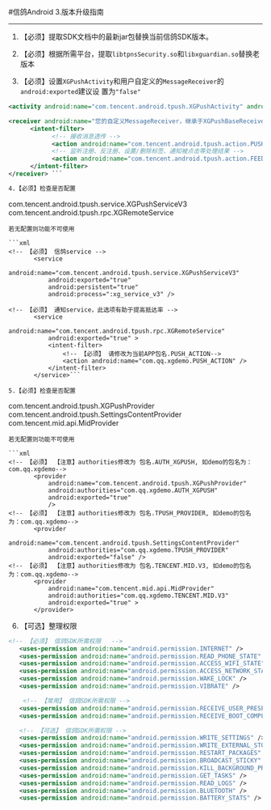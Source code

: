 #信鸽Android 3.版本升级指南

<hr>

1.	【必须】提取SDK文档中的最新jar包替换当前信鸽SDK版本。                         
2.	【必须】根据所需平台，提取```libtpnsSecurity.so```和```libxguardian.so```替换老版本

3.	【必须】设置```XGPushActivity```和用户自定义的```MessageReceiver```的```android:exported```建议设 
置为```"false"```
            
```xml 
<activity android:name="com.tencent.android.tpush.XGPushActivity" android:exported="false" > </activity> 

<receiver android:name="您的自定义MessageReceiver，继承于XGPushBaseReceiver" android:exported="true"> 
      <intent-filter> 
            <!-- 接收消息透传 --> 
            <action android:name="com.tencent.android.tpush.action.PUSH_MESSAGE" /> 
            <!-- 监听注册、反注册、设置/删除标签、通知被点击等处理结果 --> 
            <action android:name="com.tencent.android.tpush.action.FEEDBACK" />
      </intent-filter> 
</receiver> ```

4.【必须】检查是否配置
```
com.tencent.android.tpush.service.XGPushServiceV3
com.tencent.android.tpush.rpc.XGRemoteService
```
若无配置则功能不可使用

```xml
<!-- 【必须】 信鸽service -->
       <service
           android:name="com.tencent.android.tpush.service.XGPushServiceV3"
           android:exported="true"
           android:persistent="true"
           android:process=":xg_service_v3" />

<!-- 【必须】 通知service，此选项有助于提高抵达率 -->
       <service
           android:name="com.tencent.android.tpush.rpc.XGRemoteService"
           android:exported="true" >
           <intent-filter>
               <!-- 【必须】 请修改为当前APP包名.PUSH_ACTION-->
               <action android:name="com.qq.xgdemo.PUSH_ACTION" />
           </intent-filter>
       </service>```

5.【必须】检查是否配置

```
   com.tencent.android.tpush.XGPushProvider
   com.tencent.android.tpush.SettingsContentProvider
   com.tencent.mid.api.MidProvider 
```
若无配置则功能不可使用

```xml
<!-- 【必须】 【注意】authorities修改为 包名.AUTH_XGPUSH, 如demo的包名为：com.qq.xgdemo-->
       <provider
           android:name="com.tencent.android.tpush.XGPushProvider"
           android:authorities="com.qq.xgdemo.AUTH_XGPUSH"
           android:exported="true"
           />       
<!-- 【必须】 【注意】authorities修改为 包名.TPUSH_PROVIDER, 如demo的包名为：com.qq.xgdemo-->
       <provider
           android:name="com.tencent.android.tpush.SettingsContentProvider"
           android:authorities="com.qq.xgdemo.TPUSH_PROVIDER"
           android:exported="false" />
<!-- 【必须】 【注意】authorities修改为 包名.TENCENT.MID.V3, 如demo的包名为：com.qq.xgdemo-->
       <provider
           android:name="com.tencent.mid.api.MidProvider"
           android:authorities="com.qq.xgdemo.TENCENT.MID.V3"
           android:exported="true" >
       </provider>
```

6.	【可选】整理权限

```xml
<!-- 【必须】 信鸽SDK所需权限   -->
   <uses-permission android:name="android.permission.INTERNET" />
   <uses-permission android:name="android.permission.READ_PHONE_STATE" />
   <uses-permission android:name="android.permission.ACCESS_WIFI_STATE" />
   <uses-permission android:name="android.permission.ACCESS_NETWORK_STATE" />
   <uses-permission android:name="android.permission.WAKE_LOCK" />
   <uses-permission android:name="android.permission.VIBRATE" />

    <!-- 【常用】 信鸽SDK所需权限 -->
   <uses-permission android:name="android.permission.RECEIVE_USER_PRESENT" />
   <uses-permission android:name="android.permission.RECEIVE_BOOT_COMPLETED" />

   <!-- 【可选】 信鸽SDK所需权限 -->
   <uses-permission android:name="android.permission.WRITE_SETTINGS" />
   <uses-permission android:name="android.permission.WRITE_EXTERNAL_STORAGE" />
   <uses-permission android:name="android.permission.RESTART_PACKAGES" />
   <uses-permission android:name="android.permission.BROADCAST_STICKY" />
   <uses-permission android:name="android.permission.KILL_BACKGROUND_PROCESSES" />
   <uses-permission android:name="android.permission.GET_TASKS" />
   <uses-permission android:name="android.permission.READ_LOGS" />
   <uses-permission android:name="android.permission.BLUETOOTH" />
   <uses-permission android:name="android.permission.BATTERY_STATS" /> ```
